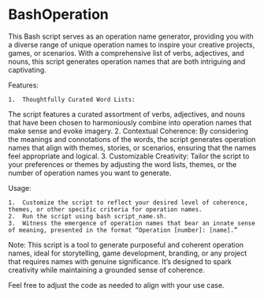 # BashOperation
This Bash script serves as an operation name generator, providing you with a diverse range of unique operation names to inspire your creative projects, games, or scenarios. With a comprehensive list of verbs, adjectives, and nouns, this script generates operation names that are both intriguing and captivating.

Features:

	1.	Thoughtfully Curated Word Lists:
The script features a curated assortment of verbs, adjectives, and nouns that have been chosen to harmoniously combine into operation names that make sense and evoke imagery.
	2.	Contextual Coherence:
By considering the meanings and connotations of the words, the script generates operation names that align with themes, stories, or scenarios, ensuring that the names feel appropriate and logical.
	3.	Customizable Creativity:
Tailor the script to your preferences or themes by adjusting the word lists, themes, or the number of operation names you want to generate.

Usage:

	1.	Customize the script to reflect your desired level of coherence, themes, or other specific criteria for operation names.
	2.	Run the script using bash script_name.sh.
	3.	Witness the emergence of operation names that bear an innate sense of meaning, presented in the format “Operation [number]: [name].”

Note: This script is a tool to generate purposeful and coherent operation names, ideal for storytelling, game development, branding, or any project that requires names with genuine significance. It’s designed to spark creativity while maintaining a grounded sense of coherence.

Feel free to adjust the code as needed to align with your use case.
